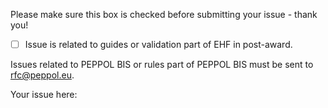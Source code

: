 Please make sure this box is checked before submitting your issue - thank you!

- [ ] Issue is related to guides or validation part of EHF in post-award.

Issues related to PEPPOL BIS or rules part of PEPPOL BIS must be sent to rfc@peppol.eu.

Your issue here:
